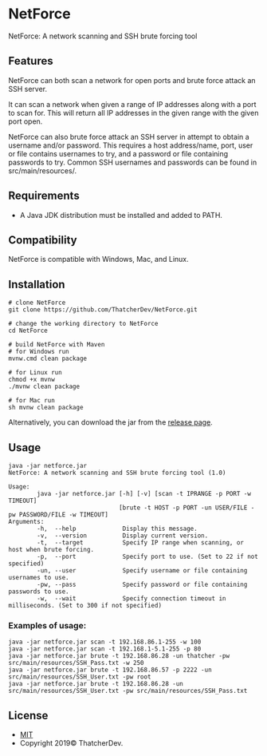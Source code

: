 # NetForce
NetForce: A network scanning and SSH brute forcing tool

## Features
NetForce can both scan a network for open ports and brute force attack an SSH server.

It can scan a network when given a range of IP addresses along with a port to scan for.
This will return all IP addresses in the given range with the given port open.

NetForce can also brute force attack an SSH server in attempt to obtain a username and/or password.
This requires a host address/name, port, user or file contains usernames to try, and a password or file containing passwords to try.
Common SSH usernames and passwords can be found in src/main/resources/.

## Requirements
- A Java JDK distribution must be installed and added to PATH.

## Compatibility
NetForce is compatible with Windows, Mac, and Linux.

## Installation
```
# clone NetForce
git clone https://github.com/ThatcherDev/NetForce.git

# change the working directory to NetForce
cd NetForce

# build NetForce with Maven
# for Windows run
mvnw.cmd clean package

# for Linux run
chmod +x mvnw
./mvnw clean package

# for Mac run
sh mvnw clean package
```

Alternatively, you can download the jar from the [release page](https://github.com/ThatcherDev/NetForce/releases).

## Usage
```
java -jar netforce.jar
NetForce: A network scanning and SSH brute forcing tool (1.0)

Usage:
        java -jar netforce.jar [-h] [-v] [scan -t IPRANGE -p PORT -w TIMEOUT]
                               [brute -t HOST -p PORT -un USER/FILE -pw PASSWORD/FILE -w TIMEOUT]
Arguments:
        -h,  --help             Display this message.
        -v,  --version          Display current version.
        -t,  --target           Specify IP range when scanning, or host when brute forcing.
        -p,  --port             Specify port to use. (Set to 22 if not specified)
        -un, --user             Specify username or file containing usernames to use.
        -pw, --pass             Specify password or file containing passwords to use.
        -w,  --wait             Specify connection timeout in milliseconds. (Set to 300 if not specified)
```
### Examples of usage:
```
java -jar netforce.jar scan -t 192.168.86.1-255 -w 100
java -jar netforce.jar scan -t 192.168.1-5.1-255 -p 80
java -jar netforce.jar brute -t 192.168.86.28 -un thatcher -pw src/main/resources/SSH_Pass.txt -w 250
java -jar netforce.jar brute -t 192.168.86.57 -p 2222 -un src/main/resources/SSH_User.txt -pw root
java -jar netforce.jar brute -t 192.168.86.28 -un src/main/resources/SSH_User.txt -pw src/main/resources/SSH_Pass.txt
```

## License
- [MIT](https://choosealicense.com/licenses/mit/)
- Copyright 2019© ThatcherDev.
